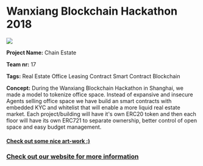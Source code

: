 <h1>Wanxiang Blockchain Hackathon 2018</h1>

<img src="https://raw.githubusercontent.com/amadeobrands/ChainEstate/master/art-work/chain-estate.png">

<Strong>Project Name:</strong>
Chain Estate

<Strong>Team nr:</strong>
17

<Strong>Tags:</strong>
Real Estate
Office
Leasing Contract
Smart Contract
Blockchain

<Strong>Concept:</Strong>
During the Wanxiang Blockchain Hackathon in Shanghai, we made a model to tokenize office space. Instead of expansive and insecure Agents selling office space we have build an smart contracts with embedded KYC and whitelist that will enable a more liquid real estate market. Each project/building will have it's own ERC20 token and then each floor will have its own ERC721 to separate ownership, better control of open space and easy budget management.

<a href="https://github.com/amadeobrands/ChainEstate/blob/master/art-work/Chain_Estate_v1.pdf" target="_blank"><h4>Check out some nice art-work :)</h4></a>

<a href="http://chainestate.maxlava.com/" target="_blank"><h3>Check out our website for more information</h3></a>


